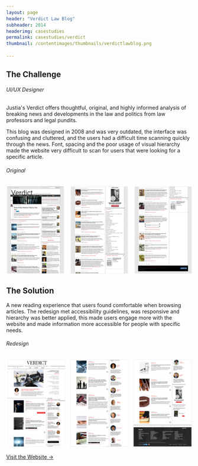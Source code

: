 ```yaml
---
layout: page
header: "Verdict Law Blog"
subheader: 2014
headerimg: casestudies
permalink: casestudies/verdict
thumbnail: /contentimages/thumbnails/verdictlawblog.png

---
```



## The Challenge
###### UI/UX Designer
<p></p>
Justia's Verdict offers thoughtful, original, and highly informed analysis of breaking news and developments in the law and politics from law professors and legal pundits.

This blog was designed in 2008 and was very outdated, the interface was confusing and cluttered, and the users had a difficult time scanning quickly through the news. Font, spacing and the poor usage of visual hierarchy made the website very difficult to scan for users that were looking for a specific article. 

<h6> Original </h6>
<img class="img" src="/contentimages/casestudies/verdict1.png">

## The Solution

A new reading experience that users found comfortable when browsing articles. The redesign met accessibility guidelines, was responsive and hierarchy was better applied, this made users engage more with the website and made information more accessible for people with specific needs. 

<h6> Redesign </h6>
<img class="img" src="/contentimages/casestudies/verdict2.png">


[Visit the Website →](https://verdict.justia.com/)
